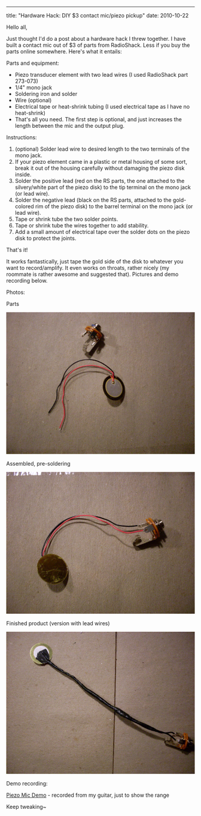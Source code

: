 ---
title: "Hardware Hack: DIY $3 contact mic/piezo pickup"
date: 2010-10-22

Hello all,

Just thought I'd do a post about a hardware hack I threw together. I have built a contact mic out of $3 of parts from RadioShack. Less if you buy the parts online somewhere. Here's what it entails:

Parts and equipment:

  - Piezo transducer element with two lead wires (I used RadioShack part 273-073)
  - 1/4" mono jack
  - Soldering iron and solder
  - Wire (optional)
  - Electrical tape or heat-shrink tubing (I used electrical tape as I have no heat-shrink)
  - That's all you need. The first step is optional, and just increases the length between the mic and the output plug.

Instructions:

  1. (optional) Solder lead wire to desired length to the two terminals of the mono jack.
  2. If your piezo element came in a plastic or metal housing of some sort, break it out of the housing carefully without damaging the piezo disk inside.
  3. Solder the positive lead (red on the RS parts, the one attached to the silvery/white part of the piezo disk) to the tip terminal on the mono jack (or lead wire).
  4. Solder the negative lead (black on the RS parts, attached to the gold-colored rim of the piezo disk) to the barrel terminal on the mono jack (or lead wire).
  5. Tape or shrink tube the two solder points.
  6. Tape or shrink tube the wires together to add stability.
  7. Add a small amount of electrical tape over the solder dots on the piezo disk to protect the joints.

That's it!

It works fantastically, just tape the gold side of the disk to whatever you want to record/amplify. It even works on throats, rather nicely (my roommate is rather awesome and suggested that). Pictures and demo recording below.

Photos:

Parts 

![parts](https://github.com/gatesphere/blog-resources/raw/master/downloads/images/piezomic/PiezoMic_01.png)

Assembled, pre-soldering 

![assembled, pre-soldering](https://github.com/gatesphere/blog-resources/raw/master/downloads/images/piezomic/PiezoMic_02.png)

Finished product (version with lead wires)

![finished product](https://github.com/gatesphere/blog-resources/raw/master/downloads/images/piezomic/PiezoMic_03.png)

Demo recording:

[Piezo Mic Demo](https://github.com/gatesphere/blog-resources/raw/master/downloads/sounds/piezomic_demo.mp3) - recorded from my guitar, just to show the range

Keep tweaking~ 